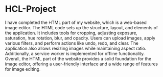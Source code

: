 # HCL-Project
I have completed the HTML part of my website, which is a web-based image editor. The HTML code sets up the structure, layout, and elements of the application. It includes tools for cropping, adjusting exposure, saturation, hue rotation, blur, and opacity. Users can upload images, apply various filters, and perform actions like undo, redo, and clear. The application also allows resizing images while maintaining aspect ratio. Additionally, a service worker is implemented for offline functionality. Overall, the HTML part of the website provides a solid foundation for the image editor, offering a user-friendly interface and a wide range of features for image editing.
